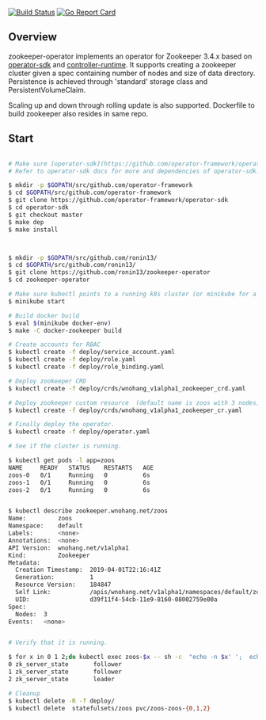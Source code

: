 
[![Build Status](https://travis-ci.org/ronin13/zookeeper-operator.svg?branch=master)](https://travis-ci.org/ronin13/zookeeper-operator)
[![Go Report Card](https://goreportcard.com/badge/github.com/ronin13/zookeeper-operator)](https://goreportcard.com/report/github.com/ronin13/zookeeper-operator)
## Overview

zookeeper-operator implements an operator for Zookeeper 3.4.x based on [operator-sdk](https://github.com/operator-framework/operator-sdk)
and [controller-runtime](https://github.com/kubernetes-sigs/controller-runtime).
It supports creating a zookeeper cluster given a spec containing number of nodes and size of data directory.
Persistence is achieved through 'standard' storage class and PersistentVolumeClaim.

Scaling up and down through rolling update is also supported. Dockerfile to build zookeeper also resides in
same repo.

## Start


```sh

# Make sure [operator-sdk](https://github.com/operator-framework/operator-sdk) is installed
# Refer to operator-sdk docs for more and dependencies of operator-sdk.

$ mkdir -p $GOPATH/src/github.com/operator-framework
$ cd $GOPATH/src/github.com/operator-framework
$ git clone https://github.com/operator-framework/operator-sdk
$ cd operator-sdk
$ git checkout master
$ make dep
$ make install



$ mkdir -p $GOPATH/src/github.com/ronin13/
$ cd $GOPATH/src/github.com/ronin13/
$ git clone https://github.com/ronin13/zookeeper-operator
$ cd zookeeper-operator

# Make sure kubectl points to a running k8s cluster (or minikube for a start).
$ minikube start

# Build docker build
$ eval $(minikube docker-env)
$ make -C docker-zookeeper build

# Create accounts for RBAC
$ kubectl create -f deploy/service_account.yaml
$ kubectl create -f deploy/role.yaml
$ kubectl create -f deploy/role_binding.yaml

# Deploy zookeeper CRD
$ kubectl create -f deploy/crds/wnohang_v1alpha1_zookeeper_crd.yaml

# Deploy zookeeper custom resource  (default name is zoos with 3 nodes).
$ kubectl create -f deploy/crds/wnohang_v1alpha1_zookeeper_cr.yaml

# Finally deploy the operator.
$ kubectl create -f deploy/operator.yaml

# See if the cluster is running.

$ kubectl get pods -l app=zoos
NAME     READY   STATUS    RESTARTS   AGE
zoos-0   0/1     Running   0          6s
zoos-1   0/1     Running   0          6s
zoos-2   0/1     Running   0          6s


$ kubectl describe zookeeper.wnohang.net/zoos
Name:         zoos
Namespace:    default
Labels:       <none>
Annotations:  <none>
API Version:  wnohang.net/v1alpha1
Kind:         Zookeeper
Metadata:
  Creation Timestamp:  2019-04-01T22:16:41Z
  Generation:          1
  Resource Version:    184847
  Self Link:           /apis/wnohang.net/v1alpha1/namespaces/default/zookeepers/zoos
  UID:                 d39f11f4-54cb-11e9-8160-08002759e00a
Spec:
  Nodes:  3
Events:   <none>


# Verify that it is running.

$ for x in 0 1 2;do kubectl exec zoos-$x -- sh -c  "echo -n $x' ';  echo mntr  | nc localhost 2181 | grep zk_server_state"; done
0 zk_server_state       follower
1 zk_server_state       follower
2 zk_server_state       leader

# Cleanup
$ kubectl delete -R -f deploy/
$ kubectl delete  statefulsets/zoos pvc/zoos-zoos-{0,1,2} 


```
